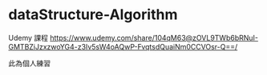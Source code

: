 # dataStructure-Algorithm

Udemy 課程 https://www.udemy.com/share/104qM63@zOVL9TWb6bRNuI-GMTBZiJzxzwoYG4-z3Iv5sW4oAQwP-FvqtsdQuaiNm0CCVOsr-Q==/

此為個人練習
